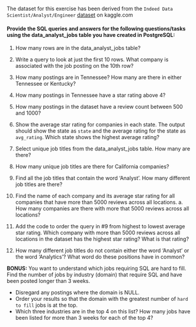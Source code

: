 The dataset for this exercise has been derived from the `Indeed Data Scientist/Analyst/Engineer` [dataset](https://www.kaggle.com/elroyggj/indeed-dataset-data-scientistanalystengineer) on kaggle.com  

#### Provide the SQL queries and answers for the following questions/tasks using the data_analyst_jobs table you have created in PostgreSQL:

1.	How many rows are in the data_analyst_jobs table?
2.	Write a query to look at just the first 10 rows. What company is associated with the job posting on the 10th row?
3.	How many postings are in Tennessee? How many are there in either Tennessee or Kentucky?
4.	How many postings in Tennessee have a star rating above 4?
5.	How many postings in the dataset have a review count between 500 and 1000?
6.	Show the average star rating for companies in each state. The output should show the state as `state` and the average rating for
	the state as `avg_rating`. Which state shows the highest average rating?
7.	Select unique job titles from the data_analyst_jobs table. How many are there?
8.	How many unique job titles are there for California companies?
11.	Find all the job titles that contain the word ‘Analyst’. How many different job titles are there?


9.	Find the name of each company and its average star rating for all companies that have more than 5000 reviews across all locations.
	a. How many companies are there with more that 5000 reviews across all locations?

10.	Add the code to order the query in #9 from highest to lowest average star rating. Which company with more than 5000 reviews across
	all locations in the dataset has the highest star rating? What is that rating?
 
12.	How many different job titles do not contain either the word ‘Analyst’ or the word ‘Analytics’? What word do these positions have in common?

**BONUS:**
	You want to understand which jobs requiring SQL are hard to fill. Find the number of jobs by industry (domain) that require SQL and have been
		posted longer than 3 weeks. 
 - Disregard any postings where the domain is NULL. 
 - Order your results so that the domain with the greatest number of `hard to fill` jobs is at the top. 
 - Which three industries are in the top 4 on this list? How many jobs have been listed for more than 3 weeks for each of the top 4?
